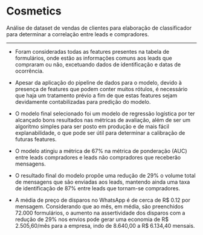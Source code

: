 # Cosmetics

Análise de dataset de vendas de clientes para elaboração de classificador para determinar a correlação entre leads e compradores.
___

* Foram consideradas todas as features presentes na tabela de formulários, onde estão as informações comuns aos leads que compraram ou não, excetuando dados de identificação e datas de ocorrência. 

* Apesar da aplicação do pipeline de dados para o modelo, devido à presença de features que podem conter muitos rótulos, é necessário que haja um tratamento prévio a fim de que estas features sejam devidamente contabilizadas para predição do modelo.

* O modelo final selecionado foi um modelo de regressão logística por ter alcançado bons resultados nas métricas de avaliação, além de ser um algoritmo simples para ser posto em produção e de mais fácil explanabilidade, o que pode ser útil para determinar a calibração de futuras features.

* O modelo atingiu a métrica de 67% na métrica de ponderação (AUC) entre leads compradores e leads não compradores que receberão mensagens.

* O resultado final do modelo propõe uma redução de 29% o volume total de mensagens que são enviadas aos leads, mantendo ainda uma taxa de identificação de 87% entre leads que tornam-se compradores.

* A média de preço de disparos no WhatsApp é de cerca de R\$ 0.12 por mensagem. Considerando que ao mês, em média, são preenchidos 72.000 formulários, o aumento na assertividade dos disparos com a redução de 29% nos envios pode gerar uma economia de R\$ 2.505,60/mês para a empresa, indo de 8.640,00 a R$ 6.134,40 mensais.
